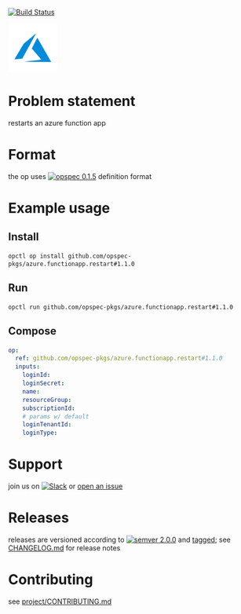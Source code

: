 [![Build Status](https://travis-ci.org/opspec-pkgs/azure.functionapp.restart.svg?branch=master)](https://travis-ci.org/opspec-pkgs/azure.functionapp.restart)

<img src="icon.svg" alt="icon" height="100px">

# Problem statement

restarts an azure function app

# Format

the op uses [![opspec 0.1.5](https://img.shields.io/badge/opspec-0.1.5-brightgreen.svg?colorA=6b6b6b&colorB=fc16be)](https://opspec.io/0.1.5) definition format

# Example usage

## Install

```shell
opctl op install github.com/opspec-pkgs/azure.functionapp.restart#1.1.0
```

## Run

```
opctl run github.com/opspec-pkgs/azure.functionapp.restart#1.1.0
```

## Compose

```yaml
op:
  ref: github.com/opspec-pkgs/azure.functionapp.restart#1.1.0
  inputs:
    loginId:
    loginSecret:
    name:
    resourceGroup:
    subscriptionId:
    # params w/ default
    loginTenantId:
    loginType:
```

# Support

join us on
[![Slack](https://opctl-slackin.herokuapp.com/badge.svg)](https://opctl-slackin.herokuapp.com/)
or
[open an issue](https://github.com/opspec-pkgs/azure.functionapp.restart/issues)

# Releases

releases are versioned according to
[![semver 2.0.0](https://img.shields.io/badge/semver-2.0.0-brightgreen.svg)](http://semver.org/spec/v2.0.0.html)
and [tagged](https://git-scm.com/book/en/v2/Git-Basics-Tagging); see
[CHANGELOG.md](CHANGELOG.md) for release notes

# Contributing

see
[project/CONTRIBUTING.md](https://github.com/opspec-pkgs/project/blob/master/CONTRIBUTING.md)
